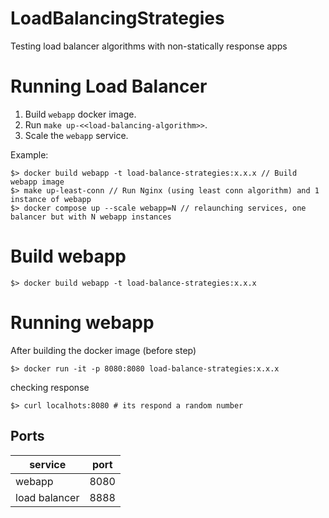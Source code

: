 # LoadBalancingStrategies
Testing load balancer algorithms with non-statically response apps

# Running Load Balancer

1. Build `webapp` docker image.
2. Run `make up-<<load-balancing-algorithm>>`.
3. Scale the `webapp` service.

Example:
```shell
$> docker build webapp -t load-balance-strategies:x.x.x // Build webapp image
$> make up-least-conn // Run Nginx (using least conn algorithm) and 1 instance of webapp
$> docker compose up --scale webapp=N // relaunching services, one balancer but with N webapp instances
```


# Build webapp

```shell
$> docker build webapp -t load-balance-strategies:x.x.x
```

# Running webapp

After building the docker image (before step)
```shell
$> docker run -it -p 8080:8080 load-balance-strategies:x.x.x
```

checking response
```shell
$> curl localhots:8080 # its respond a random number
```
## Ports

|service | port |
| ------ | ---- |
|webapp | 8080 |
|load balancer | 8888 |
